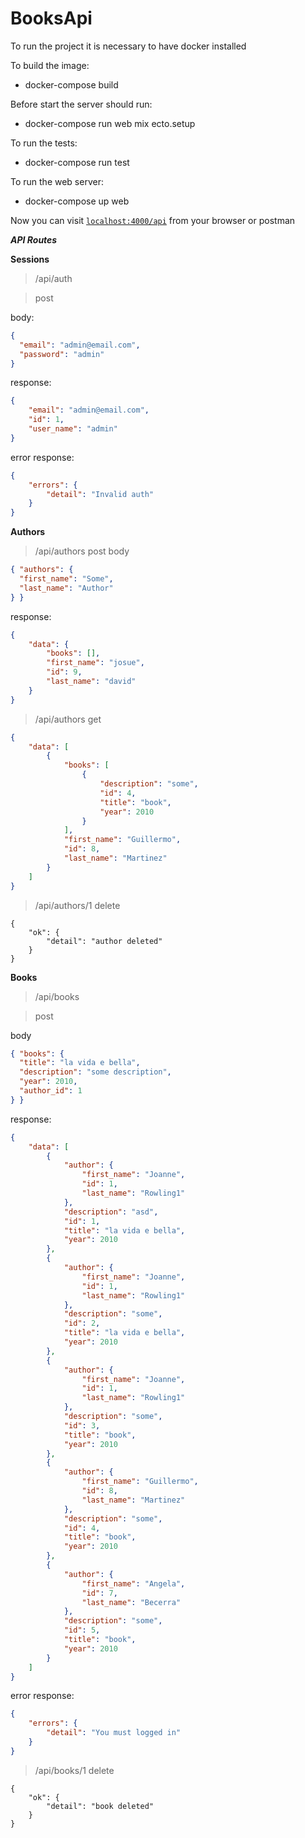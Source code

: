 # BooksApi

To run the project it is necessary to have docker installed

To build the image: 
  * docker-compose build

Before start the server should run: 

  * docker-compose run web mix ecto.setup

To run the tests: 
  * docker-compose run test

To run the web server: 
  * docker-compose up web

Now you can visit [`localhost:4000/api`](http://localhost:4000/api) from your browser or postman

***API Routes***

**Sessions**

> /api/auth

> post

body: 

```Json
{
  "email": "admin@email.com",
  "password": "admin"
}
```

response: 
```Json
{
    "email": "admin@email.com",
    "id": 1,
    "user_name": "admin"
}
```

error response:
```Json
{
    "errors": {
        "detail": "Invalid auth"
    }
}
```
**Authors**
> /api/authors
> post
body

```Json
{ "authors": {
  "first_name": "Some",
  "last_name": "Author"
} }
```

response:

```Json
{
    "data": {
        "books": [],
        "first_name": "josue",
        "id": 9,
        "last_name": "david"
    }
}
```

> /api/authors
> get

```Json
{
    "data": [
        {
            "books": [
                {
                    "description": "some",
                    "id": 4,
                    "title": "book",
                    "year": 2010
                }
            ],
            "first_name": "Guillermo",
            "id": 8,
            "last_name": "Martinez"
        }
    ]
}
```
> /api/authors/1
> delete
```
{
    "ok": {
        "detail": "author deleted"
    }
}
```

**Books**
> /api/books

> post

body

```Json
{ "books": {
  "title": "la vida e bella",
  "description": "some description",
  "year": 2010,
  "author_id": 1
} }
```

response: 
```Json
{
    "data": [
        {
            "author": {
                "first_name": "Joanne",
                "id": 1,
                "last_name": "Rowling1"
            },
            "description": "asd",
            "id": 1,
            "title": "la vida e bella",
            "year": 2010
        },
        {
            "author": {
                "first_name": "Joanne",
                "id": 1,
                "last_name": "Rowling1"
            },
            "description": "some",
            "id": 2,
            "title": "la vida e bella",
            "year": 2010
        },
        {
            "author": {
                "first_name": "Joanne",
                "id": 1,
                "last_name": "Rowling1"
            },
            "description": "some",
            "id": 3,
            "title": "book",
            "year": 2010
        },
        {
            "author": {
                "first_name": "Guillermo",
                "id": 8,
                "last_name": "Martinez"
            },
            "description": "some",
            "id": 4,
            "title": "book",
            "year": 2010
        },
        {
            "author": {
                "first_name": "Angela",
                "id": 7,
                "last_name": "Becerra"
            },
            "description": "some",
            "id": 5,
            "title": "book",
            "year": 2010
        }
    ]
}
```

error response:
```json
{
    "errors": {
        "detail": "You must logged in"
    }
}
```

> /api/books/1
> delete
```
{
    "ok": {
        "detail": "book deleted"
    }
}
```
